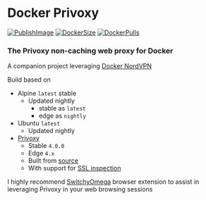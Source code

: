 # Docker Privoxy

[![PublishImage][PublishImageBadge]][GitHubPackageLink]
[![DockerSize][DockerSizeBadge]][DockerLink]
[![DockerPulls][DockerPullsBadge]][DockerLink]

### The Privoxy non-caching web proxy for Docker

A companion project leveraging [Docker NordVPN](https://github.com/tmknight/docker-nordvpn)

Build based on

- Alpine `latest` stable
  - Updated nightly
    - stable as `latest`
    - edge as `nightly`
- Ubuntu `latest`
  - Updated nightly
- [Privoxy](https://www.privoxy.org/)
  - Stable `4.0.0`
  - Edge `4.x`
  - Built from [source](https://www.privoxy.org/gitweb/?p=privoxy.git;a=summary)
  - With support for [SSL inspection](https://www.privoxy.org/faq/misc.html#SSL)

I highly recommend [SwitchyOmega](https://github.com/FelisCatus/SwitchyOmega) browser extension to assist in leveraging Privoxy in your web browsing sessions

[PublishImageBadge]: https://github.com/tmknight/docker-privoxy/actions/workflows/image-orchestration.yml/badge.svg
[GitHubPackageLink]: https://github.com/tmknight/docker-privoxy/pkgs/container/privoxy
[DockerPullsBadge]: https://badgen.net/docker/pulls/tmknight88/privoxy?icon=docker&label=Docker+Pulls&labelColor=31383f&color=32c855
[DockerSizeBadge]: https://badgen.net/docker/size/tmknight88/privoxy/latest?icon=docker&label=Docker+Size&labelColor=31383f&color=32c855
[DockerLink]: https://hub.docker.com/r/tmknight88/privoxy
